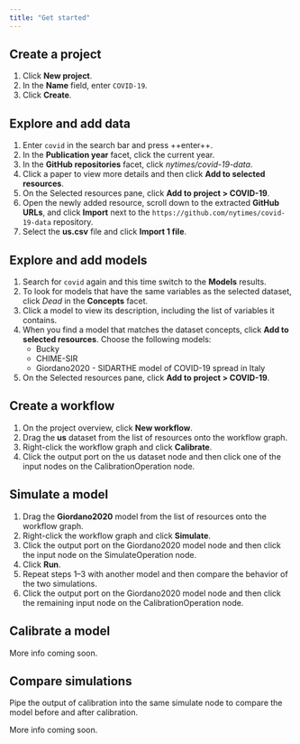 ```yaml
---
title: "Get started"
---
```


## Create a project

1. Click **New project**.
2. In the **Name** field, enter `COVID-19`.
3. Click **Create**.

## Explore and add data

1. Enter `covid` in the search bar and press ++enter++.
2. In the **Publication year** facet, click the current year.
3. In the **GitHub repositories** facet, click *nytimes/covid-19-data*.
4. Click a paper to view more details and then click **Add to selected resources**.
5. On the Selected resources pane, click **Add to project > COVID-19**.
6. Open the newly added resource, scroll down to the extracted **GitHub URLs**, and click **Import** next to the `https://github.com/nytimes/covid-19-data` repository.
7. Select the **us.csv** file and click **Import 1 file**.

## Explore and add models

1. Search for `covid` again and this time switch to the **Models** results.
2. To look for models that have the same variables as the selected dataset, click *Dead* in the **Concepts** facet.
3. Click a model to view its description, including the list of variables it contains. 
4. When you find a model that matches the dataset concepts, click **Add to selected resources**. Choose the following models:
    - Bucky
    - CHIME-SIR
    - Giordano2020 - SIDARTHE model of COVID-19 spread in Italy
5. On the Selected resources pane, click **Add to project > COVID-19**.

## Create a workflow

1. On the project overview, click **New workflow**.
2. Drag the **us** dataset from the list of resources onto the workflow graph.
3. Right-click the workflow graph and click **Calibrate**.
4. Click the output port on the us dataset node and then click one of the input nodes on the CalibrationOperation node.

## Simulate a model

1. Drag the **Giordano2020** model from the list of resources onto the workflow graph.
2. Right-click the workflow graph and click **Simulate**.
3. Click the output port on the Giordano2020 model node and then click the input node on the SimulateOperation node.
4. Click **Run**.
5. Repeat steps 1&ndash;3 with another model and then compare the behavior of the two simulations.
6. Click the output port on the Giordano2020 model node and then click the remaining input node on the CalibrationOperation node.

## Calibrate a model

More info coming soon.

## Compare simulations

Pipe the output of calibration into the same simulate node to compare the model before and after calibration.

More info coming soon.